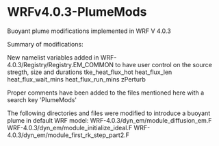 # WRFv4.0.3-PlumeMods
Buoyant plume modifications implemented in WRF V 4.0.3

Summary of modifications:

New namelist variables added in WRF-4.0.3/Registry/Registry.EM_COMMON to have user control on the source stregth, size and durations
  tke_heat_flux_hot
  heat_flux_len
  heat_flux_wait_mins
  heat_flux_run_mins
  zPerturb

Proper comments have been added to the files mentioned here with a search key 'PlumeMods'

The following directories and files were modified to introduce a buoyant plume in default WRF model: 
WRF-4.0.3/dyn_em/module_diffusion_em.F
WRF-4.0.3/dyn_em/module_initialize_ideal.F
WRF-4.0.3/dyn_em/module_first_rk_step_part2.F





